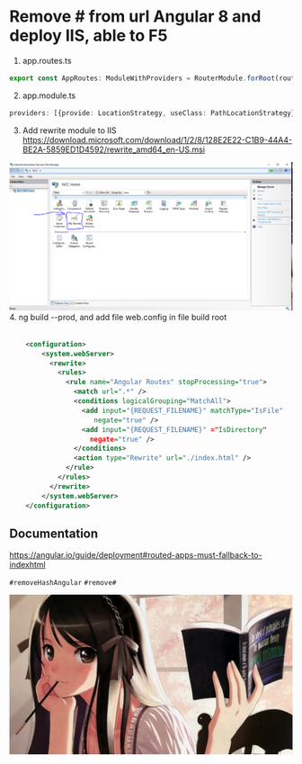 # Remove # from url Angular 8 and deploy IIS, able to F5
1. app.routes.ts 
```ts
export const AppRoutes: ModuleWithProviders = RouterModule.forRoot(routes, {scrollPositionRestoration: 'top', useHash: false,});
```
2. app.module.ts 

```ts
providers: [{provide: LocationStrategy, useClass: PathLocationStrategy}]
```
3. Add rewrite module to IIS
https://download.microsoft.com/download/1/2/8/128E2E22-C1B9-44A4-BE2A-5859ED1D4592/rewrite_amd64_en-US.msi

![install rewirte module][ss1]
4. ng build --prod, and add file web.config in file build root

```xml
    
    <configuration>
        <system.webServer>
          <rewrite>
            <rules>
              <rule name="Angular Routes" stopProcessing="true">
                <match url=".*" />
                <conditions logicalGrouping="MatchAll">
                  <add input="{REQUEST_FILENAME}" matchType="IsFile" 
                     negate="true" />
                  <add input="{REQUEST_FILENAME}" ="IsDirectory" 
                    negate="true" />
                </conditions>
                <action type="Rewrite" url="./index.html" />
              </rule>
            </rules>
          </rewrite>
        </system.webServer>
    </configuration>
```

## Documentation  

https://angular.io/guide/deployment#routed-apps-must-fallback-to-indexhtml

`#removeHashAngular` `#remove#`

![nice][ss2]

[ss1]: assset/rewrite-module.PNG
[ss2]: assset/anime_girl_book_person_92295_1920x1080.jpg